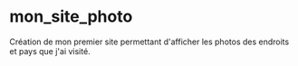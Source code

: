 # mon_site_photo
Création de mon premier site permettant d'afficher les photos des endroits et pays que j'ai visité.
